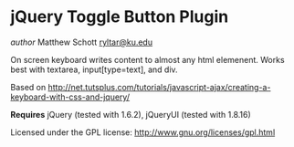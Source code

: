 jQuery Toggle Button Plugin
===========================

*author* Matthew Schott <ryltar@ku.edu>

On screen keyboard writes content to almost any html elemenent. Works best with textarea, input[type=text], and div.

Based on http://net.tutsplus.com/tutorials/javascript-ajax/creating-a-keyboard-with-css-and-jquery/

**Requires** jQuery (tested with 1.6.2), jQueryUI (tested with 1.8.16)

Licensed under the GPL license: http://www.gnu.org/licenses/gpl.html